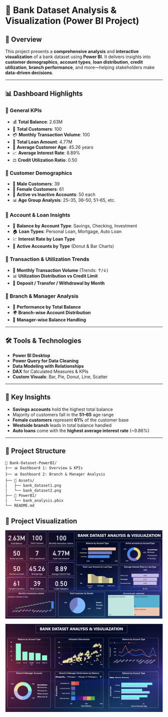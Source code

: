 # 🏦 Bank Dataset Analysis & Visualization (Power BI Project)

## 📌 Overview

This project presents a **comprehensive analysis** and **interactive visualization** of a bank dataset using **Power BI**. It delivers insights into **customer demographics**, **account types**, **loan distribution**, **credit utilization**, **branch performance**, and more—helping stakeholders make **data-driven decisions**.

---

## 📊 Dashboard Highlights

### 🔹 General KPIs

* 💰 **Total Balance**: 2.63M
* 👥 **Total Customers**: 100
* 💳 **Monthly Transaction Volume**: 100
* 🏦 **Total Loan Amount**: 4.77M
* 🎂 **Average Customer Age**: 45.26 years
* 📈 **Average Interest Rate**: 8.89%
* ⚖️ **Credit Utilization Ratio**: 0.50

### 🔹 Customer Demographics

* 👨 **Male Customers**: 39
* 👩 **Female Customers**: 61
* 🔁 **Active vs Inactive Accounts**: 50 each
* 📊 **Age Group Analysis**: 25–35, 36–50, 51–65, etc.

### 🔹 Account & Loan Insights

* 🧾 **Balance by Account Type**: Savings, Checking, Investment
* 🏠 **Loan Types**: Personal Loan, Mortgage, Auto Loan
* 💹 **Interest Rate by Loan Type**
* 🍩 **Active Accounts by Type** (Donut & Bar Charts)

### 🔹 Transaction & Utilization Trends

* 📆 **Monthly Transaction Volume** (Trends: ↑/↓)
* 📊 **Utilization Distribution vs Credit Limit**
* 💸 **Deposit / Transfer / Withdrawal by Month**

### 🔹 Branch & Manager Analysis

* 🏢 **Performance by Total Balance**
* 🌍 **Branch-wise Account Distribution**
* 👤 **Manager-wise Balance Handling**

---

## 🛠️ Tools & Technologies

* **Power BI Desktop**
* **Power Query for Data Cleaning**
* **Data Modeling with Relationships**
* **DAX** for Calculated Measures & KPIs
* **Custom Visuals**: Bar, Pie, Donut, Line, Scatter

---

## 🧠 Key Insights

* **Savings accounts** hold the highest total balance
* Majority of customers fall in the **51–65** age range
* **Female customers** represent **61%** of the customer base
* **Westside branch** leads in total balance handled
* **Auto loans** come with the **highest average interest rate** (\~9.86%)

---

## 📂 Project Structure

```
📁 Bank-Dataset-PowerBI/
├── 📊 Dashboard 1: Overview & KPIs
├── 📊 Dashboard 2: Branch & Manager Analysis
├── 📁 Assets/
│   ├── bank_dataset1.png
│   └── bank_dataset2.png
├── 📁 PowerBI/
│   └── bank_analysis.pbix
└── README.md
```

## 📂 Project Visualization

![image alt](https://github.com/Ankita-Wasekar/Bank-Data-Visualization/blob/62d22651fa615c9dc763916231a7e8f6fac00dae/bank%20dataset1.png)





![image alt](https://github.com/Ankita-Wasekar/Bank-Data-Visualization/blob/1014c5d4eac29c3585bf5b0b672aadcaa713ce66/bank%20dataset%202.png)

